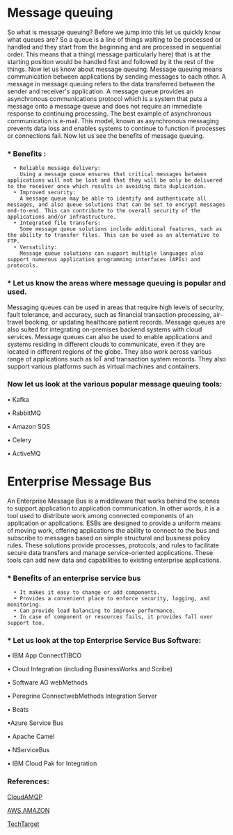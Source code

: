   # Message queuing
  So what is message queuing? Before we jump into this let us quickly know what queues are? So a queue is a line of things waiting to be processed or handled and they start from the beginning and are processed in sequential order. This means that a thing( message particularly here) that is at the starting position would be handled first and followed by it the rest of the things. Now let us know about message queuing. Message queuing means communication between applications by sending messages to each other. A message in message queuing refers to the data transferred between the sender and receiver's application. A message queue provides an asynchronous communications protocol which is a system that puts a message onto a message queue and does not require an immediate response to continuing processing. The best example of asynchronous communication is e-mail. 
  This model, known as asynchronous messaging prevents data loss and enables systems to continue to function if processes or connections fail. Now let us see the benefits of message queuing. 

  ### * Benefits :
      • Reliable message delivery:
        Using a message queue ensures that critical messages between applications will not be lost and that they will be only be delivered to the receiver once which results in avoiding data duplication.
      • Improved security: 
        A message queue may be able to identify and authenticate all messages, and also queue solutions that can be set to encrypt messages end-to-end. This can contribute to the overall security of the applications and/or infrastructure.  
      • Integrated file transfers: 
        Some message queue solutions include additional features, such as the ability to transfer files. This can be used as an alternative to FTP.
      • Versatility: 
        Message queue solutions can support multiple languages also support numerous application programming interfaces (APIs) and protocols.

  ### * Let us know the areas where message queuing is popular and used.
  Messaging queues can be used in areas that require high levels of security, fault tolerance, and accuracy, such as financial transaction processing, air-travel booking, or updating healthcare patient records. Message queues are also suited for integrating on-premises backend systems with cloud services. Message queues can also be used to enable applications and systems residing in different clouds to communicate, even if they are located in different regions of the globe. 
  They also work across various range of applications such as IoT and transaction system records. They also support various platforms such as virtual machines and containers. 
  ### Now let us look at the various popular message queuing tools:
    
  • Kafka

  • RabbitMQ

  • Amazon SQS 

  • Celery

  • ActiveMQ 

  # Enterprise Message Bus
  An Enterprise Message Bus is a middleware that works behind the scenes to support application to application communication. In other words, it is a tool used to distribute work among connected components of an application or applications. ESBs are designed to provide a uniform means of moving work, offering applications the ability to connect to the bus and subscribe to messages based on simple structural and business policy rules.  These solutions provide processes, protocols, and rules to facilitate secure data transfers and manage service-oriented applications. These tools can add new data and capabilities to existing enterprise applications. 
    
  ### * Benefits of an enterprise service bus
      • It makes it easy to change or add components.
      • Provides a convenient place to enforce security, logging, and monitoring.
      • Can provide load balancing to improve performance.
      • In case of component or resources fails, it provides fall over support too.

  ### * Let us look at the top Enterprise Service Bus Software:
  • IBM App ConnectTIBCO

  • Cloud Integration (including BusinessWorks and Scribe)

  • Software AG webMethods

  • Peregrine ConnectwebMethods Integration Server

  • Beats

  •Azure Service Bus

  • Apache Camel

  • NServiceBus
    
  • IBM Cloud Pak for Integration

  ### References:

  [CloudAMQP](CloudAMQP.com)

  [AWS.AMAZON](aws.amazon.com)
  
  [TechTarget](searchapparchitecture.techtarget.com)

    